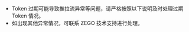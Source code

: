 <div class="mk-warning">


- Token 过期可能导致推拉流异常等问题，请严格按照以下说明及时处理过期Token 情况。
- 如出现其他异常情况，可联系 ZEGO 技术支持进行处理。
</div>
